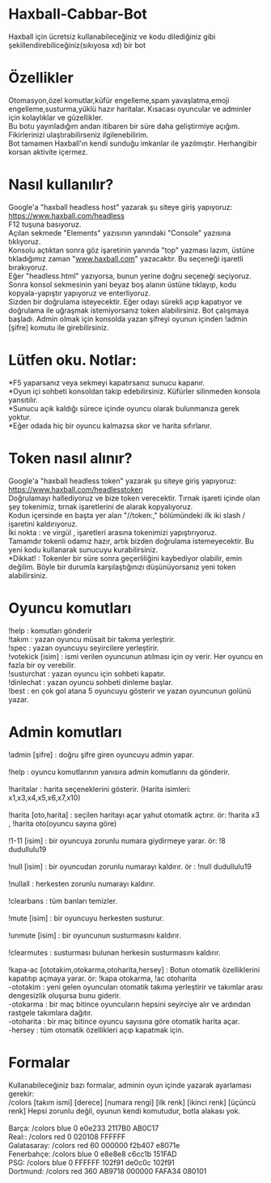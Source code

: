 # Haxball-Cabbar-Bot
Haxball için ücretsiz kullanabileceğiniz ve kodu dilediğiniz gibi şekillendirebiliceğiniz(sıkıyosa xd) bir bot<br/>

# Özellikler
Otomasyon,özel komutlar,küfür engelleme,spam yavaşlatma,emoji engelleme,susturma,yüklü hazır haritalar. Kısacası oyuncular ve adminler için kolaylıklar ve güzellikler.<br/>
Bu botu yayınladığım andan itibaren bir süre daha geliştirmiye açığım. Fikirlerinizi ulaştırabilirseniz ilgilenebilirim.<br/>
Bot tamamen Haxball'ın kendi sunduğu imkanlar ile yazılmıştır. Herhangibir korsan aktivite içermez.<br/>

# Nasıl kullanılır?
Google'a "haxball headless host" yazarak şu siteye giriş yapıyoruz: https://www.haxball.com/headless<br/>
F12 tuşuna basıyoruz.<br/>
Açılan sekmede "Elements" yazısının yanındaki "Console" yazısına tıklıyoruz.<br/>
Konsolu açtıktan sonra göz işaretinin yanında "top" yazması lazım, üstüne tıkladığımız zaman "www.haxball.com" yazacaktır. Bu seçeneği işaretli bırakıyoruz.<br/>
Eğer "headless.html" yazıyorsa, bunun yerine doğru seçeneği seçiyoruz.<br/>
Sonra konsol sekmesinin yani beyaz boş alanın üstüne tıklayıp, kodu kopyala-yapıştır yapıyoruz ve enterliyoruz.<br/>
Sizden bir doğrulama isteyecektir. Eğer odayı sürekli açıp kapatıyor ve doğrulama ile uğraşmak istemiyorsanız token alabilirsiniz.
Bot çalışmaya başladı. Admin olmak için konsolda yazan şifreyi oyunun içinden !admin [şifre] komutu ile girebilirsiniz.<br/>

# Lütfen oku. Notlar:
*F5 yaparsanız veya sekmeyi kapatırsanız sunucu kapanır.<br/>
*Oyun içi sohbeti konsoldan takip edebilirsiniz. Küfürler silinmeden konsola yansıtılır.<br/>
*Sunucu açık kaldığı sürece içinde oyuncu olarak bulunmanıza gerek yoktur.<br/>
*Eğer odada hiç bir oyuncu kalmazsa skor ve harita sıfırlanır.<br/>

# Token nasıl alınır?
Google'a "haxball headless token" yazarak şu siteye giriş yapıyoruz: https://www.haxball.com/headlesstoken<br/>
Doğrulamayı hallediyoruz ve bize token verecektir. Tırnak işareti içinde olan şey tokenimiz, tırnak işaretlerini de alarak kopyalıyoruz.<br/>
Kodun içersinde en başta yer alan "//token:," bölümündeki ilk iki slash / işaretini kaldırıyoruz.<br/>
İki nokta : ve virgül , işaretleri arasına tokenimizi yapıştırıyoruz.<br/>
Tamamdır tokenli odamız hazır, artık bizden doğrulama istemeyecektir. Bu yeni kodu kullanarak sunucuyu kurabilirsiniz.<br/>
*Dikkat! : Tokenler bir süre sonra geçerliliğini kaybediyor olabilir, emin değilim. Böyle bir durumla karşılaştığınızı düşünüyorsanız yeni token alabilirsiniz.<br/>

# Oyuncu komutları
!help : komutları gönderir<br/>
!takım : yazan oyuncu müsait bir takıma yerleştirir.<br/>
!spec  : yazan oyuncuyu seyircilere yerleştirir.<br/>
!votekick [isim] : ismi verilen oyuncunun atılması için oy verir. Her oyuncu en fazla bir oy verebilir.<br/>
!susturchat : yazan oyuncu için sohbeti kapatır.<br/>
!dinlechat : yazan oyuncu sohbeti dinleme başlar.<br/>
!best : en çok gol atana 5 oyuncuyu gösterir ve yazan oyuncunun golünü yazar.<br/>

# Admin komutları
!admin [şifre] : doğru şifre giren oyuncuyu admin yapar.<br/>
<br/>
!help : oyuncu komutlarının yanısıra admin komutlarını da gönderir.<br/>
<br/>
!haritalar : harita seçeneklerini gösterir. (Harita isimleri: x1,x3,x4,x5,x6,x7,x10)<br/>
<br/>
!harita [oto,harita] : seçilen haritayı açar yahut otomatik açtırır. ör: !harita x3 , !harita oto(oyuncu sayına göre)<br/>
<br/>
!1-11 [isim] : bir oyuncuya zorunlu numara giydirmeye yarar. ör: !8 dudullulu19<br/>
<br/>
!null [isim] : bir oyuncudan zorunlu numarayı kaldırır. ör : !null dudullulu19<br/>
<br/>
!nullall : herkesten zorunlu numarayı kaldırır.<br/>
<br/>
!clearbans : tüm banları temizler.<br/>
<br/>
!mute [isim] : bir oyuncuyu herkesten susturur.<br/>
<br/>
!unmute [isim] : bir oyuncunun susturmasını kaldırır.<br/>
<br/>
!clearmutes : susturması bulunan herkesin susturmasını kaldırır.<br/>
<br/>
!kapa-ac [ototakim,otokarma,otoharita,hersey] : Botun otomatik özelliklerini kapatıtıp açmaya yarar. ör: !kapa otokarma, !ac otoharita<br/>
-ototakim : yeni gelen oyuncuları otomatik takıma yerleştirir ve takımlar arası dengesizlik oluşursa bunu giderir.<br/>
-otokarma : bir maç bitince oyuncuların hepsini seyirciye alır ve ardından rastgele takımlara dağıtır.<br/>
-otoharita : bir maç bitince oyuncu sayısına göre otomatik harita açar.<br/>
-hersey : tüm otomatik özellikleri açıp kapatmak için.<br/>

# Formalar
Kullanabileceğiniz bazı formalar, adminin oyun içinde yazarak ayarlaması gerekir:<br/>
/colors [takım ismi] [derece] [numara rengi] [ilk renk] [ikinci renk] [üçüncü renk] Hepsi zorunlu değil, oyunun kendi komutudur, botla alakası yok.<br/>
<br/>
Barça: /colors blue 0 e0e233 2117B0 AB0C17<br/>
Real:: /colors red 0 020108 FFFFFF<br/>
Galatasaray: /colors red 60 000000 f2b407 e8071e<br/>
Fenerbahçe: /colors blue 0 e8e8e8 c6cc1b 151FAD<br/>
PSG: /colors blue 0 FFFFFF 102f91 de0c0c 102f91<br/>
Dortmund: /colors red 360 AB9718 000000 FAFA34 080101<br/>

